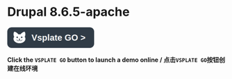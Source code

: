 # Drupal 8.6.5-apache

<a href="https://www.vsplate.com/?docker-compose=https://github.com/vsplate/dcenvs/drupal/8.6.5-apache"><img alt="VSPLATE GO" src="https://raw.githubusercontent.com/vsplate/images/master/vsgo_btn.png" width="200px"></a>

**Click the `VSPLATE GO` button to launch a demo online / 点击`VSPLATE GO`按钮创建在线环境**